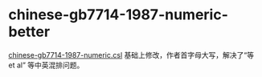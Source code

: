 # chinese-gb7714-1987-numeric-better
[chinese-gb7714-1987-numeric.csl](https://github.com/citation-style-language/styles/blob/master/chinese-gb7714-1987-numeric.csl) 基础上修改，作者首字母大写，解决了“等 et al” 等中英混排问题。
